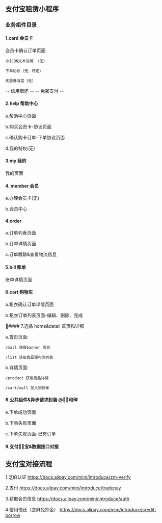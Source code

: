 ## 支付宝租赁小程序

### 业务组件目录

#### 1.card  会员卡

会员卡确认订单页面: 

    小ICON文本说明 （无）

    下单协议（无，待定）
    
    优惠券浮层（无）
    
-- 信用借还 --
-- 免密支付 --
    

#### 2.help 帮助中心

a.帮助中心页面

b.购买会员卡-协议页面

c.确认购卡订单-下单协议页面

d.我的特权(无)

#### 3.my  我的

我的页面

#### 4. member 会员

a.办理会员卡(无)

b.会员中心 


#### 4.order  

a.订单列表页面

b.订单详情页面

c.订单跟踪&查看物流信息
   

#### 5.bill  账单 

账单详情页面

#### 6.cart 购物车 

a.租衣确认订单详情页面 

b.租衣订单列表页面-编辑、删除、完成

    
#### 7.选品 home&detail 首页和详细

a.首页页面:

    /mall 获取banner 信息
    
    /list 获取商品瀑布流列表

b.详情页面:

    /product 获取商品详情
    
    /cart/mall 加入购物车
    
    

#### 8.公共组件&异步请求封装 @和珅

a.下单成功页面

b.下单失败页面

c.下单失败页面-已有订单



#### 9.支付宝&数据接口对接

## 支付宝对接流程

1.芝麻认证 https://docs.alipay.com/mini/introduce/zm-verify

2.支付 https://docs.alipay.com/mini/introduce/tradepay

3.获取会员信息  https://docs.alipay.com/mini/introduce/auth

4.信用借还（芝麻免押金） https://docs.alipay.com/mini/introduce/credit-borrow


